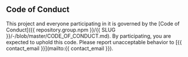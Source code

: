 ## Code of Conduct

This project and everyone participating in it is governed by the [Code of Conduct]({{ repository.group.npm }}/{{ SLUG }}/-/blob/master/CODE_OF_CONDUCT.md). By participating, you are expected to uphold this code. Please report unacceptable behavior to [{{ contact_email }}](mailto:{{ contact_email }}).